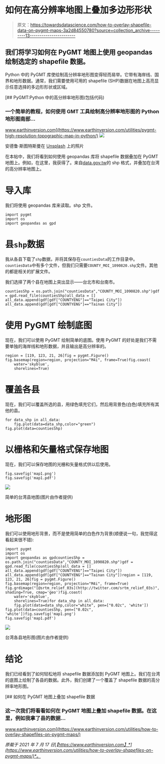 # 如何在高分辨率地图上叠加多边形形状

> 原文：<https://towardsdatascience.com/how-to-overlay-shapefile-data-on-pygmt-maps-3a2d84550780?source=collection_archive---------13----------------------->

## 我们将学习如何在 PyGMT 地图上使用 geopandas 绘制选定的 shapefile 数据。

Python 中的 PyGMT 库使绘制高分辨率地形图变得轻而易举。它带有海岸线、国界和地形数据。通常，我们需要使用可用的 shapefile (SHP)数据在地图上高亮显示任意选择的多边形形状或区域。

[](https://www.earthinversion.com/utilities/pygmt-high-resolution-topographic-map-in-python/) [## PyGMT:Python 中的高分辨率地形图(包括代码)

### 一个简单的教程，如何使用 GMT 工具绘制高分辨率地形图的 Python 地形图南部…

www.earthinversion.com](https://www.earthinversion.com/utilities/pygmt-high-resolution-topographic-map-in-python/) ![](img/38b680104c3cf2345157bade8100d501.png)

安德鲁·斯图特斯曼在 [Unsplash](https://unsplash.com?utm_source=medium&utm_medium=referral) 上的照片

在本帖中，我们将看到如何使用 geopandas 库将 shapefile 数据叠加在 PyGMT 地图上。例如，在这里，我获得了。来自[data.gov.tw](https://data.gov.tw/dataset/7442)的 shp 格式，并叠加在台湾的高分辨率地图上。

# 导入库

我们将使用 geopandas 库来读取。shp 文件。

```
import pygmt
import os
import geopandas as gpd
```

# 县`shp`数据

我从各县下载了`shp`数据，并将其保存在`countiesData`的工作目录中。`countiesData`中有多个文件，但我们只需要`COUNTY_MOI_1090820.shp`文件。其他的都是相关的扩展文件。

我们选择了两个县在地图上突出显示——台北市和台南市。

```
countiesShp = os.path.join("countiesData","COUNTY_MOI_1090820.shp")gdf = gpd.read_file(countiesShp)all_data = []
all_data.append(gdf[gdf["COUNTYENG"]=="Taipei City"])
all_data.append(gdf[gdf["COUNTYENG"]=="Tainan City"])
```

# 使用 PyGMT 绘制底图

现在，我们可以使用 PyGMT 绘制简单的底图。使用 PyGMT 的好处是我们不需要单独的海岸线和地形数据，并且输出是高分辨率的。

```
region = [119, 123, 21, 26]fig = pygmt.Figure()
fig.basemap(region=region, projection="M4i", frame=True)fig.coast( 
    water='skyblue', 
    shorelines=True)
```

# 覆盖各县

现在，我们可以覆盖所选的县，用绿色填充它们，然后用背景色(白色)填充所有其他的县。

```
for data_shp in all_data:
    fig.plot(data=data_shp,color="green")
fig.plot(data=countiesShp)
```

# 以栅格和矢量格式保存地图

现在，我们可以保存地图的光栅和矢量格式供以后使用。

```
fig.savefig('map1.png')
fig.savefig('map1.pdf')
```

![](img/bec68d1bbb754c300f75c35a3935c52b.png)

简单的台湾县地图(图片由作者提供)

# 地形图

我们可以使用地形背景，而不是使用简单的白色作为背景(顺便说一句，我觉得这看起来很不错):

```
import pygmt
import os
import geopandas as gpdcountiesShp = os.path.join("countiesData","COUNTY_MOI_1090820.shp")gdf = gpd.read_file(countiesShp)all_data = []
all_data.append(gdf[gdf["COUNTYENG"]=="Taipei City"])
all_data.append(gdf[gdf["COUNTYENG"]=="Tainan City"])region = [119, 123, 21, 26]fig = pygmt.Figure()
fig.basemap(region=region, projection="M4i", frame=True)
fig.grdimage("[@srtm_relief_03s](http://twitter.com/srtm_relief_03s)", shading=True, cmap='geo')fig.coast( 
    water='skyblue', 
    shorelines=True)for data_shp in all_data:
    fig.plot(data=data_shp,color="white", pen=["0.02c", 'white'])
fig.plot(data=countiesShp, pen=["0.02c", 'white'])fig.savefig('map1.png')
fig.savefig('map1.pdf')
```

![](img/dbcd702a0d3f88a6cf822fde946fffc6.png)

台湾各县地形图(图片由作者提供)

# 结论

我们已经看到了如何轻松地将 shapefile 数据添加到 PyGMT 地图上。我们在台湾的底图上绘制了各县的数据。此外，我们创建了一个覆盖了 shapefile 数据的高分辨率地形图。

[](https://www.earthinversion.com/utilities/how-to-overlay-shapefiles-on-pygmt-maps/) [## 如何在 PyGMT 地图上叠加 shapefile 数据

### 这一次我们将看看如何在 PyGMT 地图上叠加 shapefile 数据。在这里，例如我拿了县的数据…

www.earthinversion.com](https://www.earthinversion.com/utilities/how-to-overlay-shapefiles-on-pygmt-maps/) 

*原载于 2021 年 7 月 17 日*[*【https://www.earthinversion.com】*](https://www.earthinversion.com/utilities/how-to-overlay-shapefiles-on-pygmt-maps/)*。*
